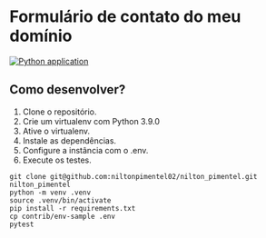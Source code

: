 # Formulário de contato do meu domínio

[![Python application](https://github.com/niltonpimentel02/nilton_pimentel/actions/workflows/main.yml/badge.svg)](https://github.com/niltonpimentel02/nilton_pimentel/actions/workflows/main.yml)

## Como desenvolver?

1. Clone o repositório.
2. Crie um virtualenv com Python 3.9.0
3. Ative o virtualenv.
4. Instale as dependências.
5. Configure a instância com o .env.
6. Execute os testes.

```console
git clone git@github.com:niltonpimentel02/nilton_pimentel.git nilton_pimentel
python -m venv .venv
source .venv/bin/activate
pip install -r requirements.txt
cp contrib/env-sample .env
pytest
```

